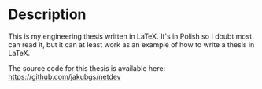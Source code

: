 # Description

This is my engineering thesis written in LaTeX.
It's in Polish so I doubt most can read it, but it can at least work as an example of how to write a thesis in LaTeX.

The source code for this thesis is available here:
https://github.com/jakubgs/netdev
